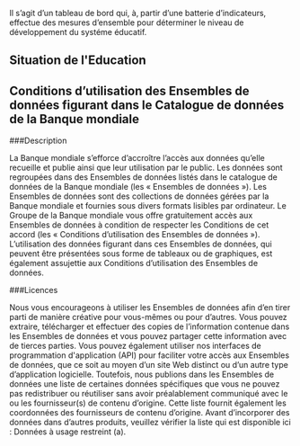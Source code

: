 Il s’agit d’un tableau de bord qui, à‚ partir d’une batterie d’indicateurs, effectue des mesures d’ensemble pour déterminer le niveau de développement du systéme éducatif.

## Situation de l'Education



## Conditions d’utilisation des Ensembles de données figurant dans le Catalogue de données de la Banque mondiale

###Description

La Banque mondiale s’efforce d’accroître l’accès aux données qu’elle recueille et publie ainsi que leur utilisation par le public. Les données sont regroupées dans des Ensembles de données listés dans le catalogue de données de la Banque mondiale (les « Ensembles de données »). Les Ensembles de données sont des collections de données gérées par la Banque mondiale et fournies sous divers formats lisibles par ordinateur. Le Groupe de la Banque mondiale vous offre gratuitement accès aux Ensembles de données à condition de respecter les Conditions de cet accord (les « Conditions d’utilisation des Ensembles de données »). L’utilisation des données figurant dans ces Ensembles de données, qui peuvent être présentées sous forme de tableaux ou de graphiques, est également assujettie aux Conditions d’utilisation des Ensembles de données.

###Licences

Nous vous encourageons à utiliser les Ensembles de données afin d’en tirer parti de manière créative pour vous-mêmes ou pour d’autres. Vous pouvez extraire, télécharger et effectuer des copies de l’information contenue dans les Ensembles de données et vous pouvez partager cette information avec de tierces parties. Vous pouvez également utiliser nos interfaces de programmation d'application (API) pour faciliter votre accès aux Ensembles de données, que ce soit au moyen d’un site Web distinct ou d’un autre type d’application logicielle. Toutefois, nous publions dans les Ensembles de données une liste de certaines données spécifiques que vous ne pouvez pas redistribuer ou réutiliser sans avoir préalablement communiqué avec le ou les fournisseur(s) de contenu d’origine. Cette liste fournit également les coordonnées des fournisseurs de contenu d’origine. Avant d’incorporer des données dans d’autres produits, veuillez vérifier la liste qui est disponible ici : Données à usage restreint (a).